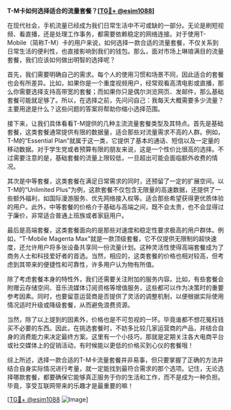 **T-M卡如何选择适合的流量套餐？[[TG💪+ @esim1088](https://t.me/s/esim1088)]**

在现代社会，手机流量已经成为我们日常生活中不可或缺的一部分。无论是刷短视频、看直播，还是处理工作事务，都需要依赖稳定的网络连接。对于使用T-Mobile（简称T-M）卡的用户来说，如何选择一款合适的流量套餐，不仅关系到日常生活的便利性，也直接影响到我们的钱包。那么，面对市场上琳琅满目的流量套餐，我们应该如何做出明智的选择呢？

首先，我们需要明确自己的需求。每个人的使用习惯和场景不同，因此适合的套餐也会有所差异。比如，如果你是一个重度视频用户，经常观看高清电影或直播，那么你需要选择支持高带宽的套餐；而如果你只是偶尔浏览网页、发邮件，那么基础套餐可能就足够了。所以，在选择之前，先问问自己：我每天大概需要多少流量？主要用途是什么？这些问题的答案将帮助你缩小选择范围。

接下来，让我们具体看看T-M提供的几种主流流量套餐类型及其特点。首先是基础套餐，这类套餐通常提供有限的数据量，适合那些对流量需求不高的人群。例如，T-M的“Essential Plan”就属于这一类，它提供了基本的通话、短信以及一定量的移动数据。对于学生党或者预算有限的朋友来说，这是一个性价比很高的选择。不过需要注意的是，基础套餐的流量上限较低，一旦超出可能会面临额外收费的情况。

其次是中等套餐，这类套餐在满足日常需求的同时，还预留了一定的扩展空间。以T-M的“Unlimited Plus”为例，这款套餐不仅包含无限量的高速数据，还提供了一些额外福利，如国际漫游服务、优先网络接入权等。适合那些希望获得更优质体验的用户。此外，中等套餐的价格介于基础与高端之间，既不会太贵，也不会显得过于廉价，非常适合普通上班族或者家庭用户。

最后是高端套餐，这类套餐面向的是那些对速度和稳定性要求极高的用户群体。例如，“T-Mobile Magenta Max”就是一款顶级套餐，它不仅提供无限制的超快速度，还允许用户将多张设备共享同一份流量计划。这种灵活性使得高端套餐成为了商务人士和科技爱好者的首选。当然，相应的，这类套餐的价格也相对较高，但考虑到其带来的便捷性和可靠性，许多用户认为物有所值。

除了考虑套餐本身的特性外，我们还需要关注附加的服务内容。比如，有些套餐会附赠云存储空间、音乐流媒体订阅资格等增值服务，这些都可以作为决策时的重要参考因素。同时，也要留意运营商是否提供了灵活的调整机制，以便根据实际使用情况适时升级或降级套餐，从而避免浪费资源。

当然，除了以上提到的因素外，价格也是不可忽视的一环。毕竟谁都不想花冤枉钱买不必要的东西。因此，在挑选套餐时，不妨多比较几家运营商的产品，并结合自身的消费能力来决定最终方案。这里有一个小技巧，那就是定期关注各大电商平台或社交媒体上的促销活动，有时候能以更低的价格买到心仪的套餐哦！

综上所述，选择一款合适的T-M卡流量套餐并非易事，但只要掌握了正确的方法并结合自身实际情况进行考量，就一定能找到最符合需求的那个选项。记住，无论选择哪款套餐，都要确保它能够真正服务于你的生活和工作，而不是成为一种负担。毕竟，享受互联网带来的乐趣才是最重要的嘛！

[[TG💪+ @esim1088](https://t.me/s/esim1088) ![Image](https://i.postimg.cc/4NQfJmqS/Snipaste-2025-05-13-00-14-12.png)]